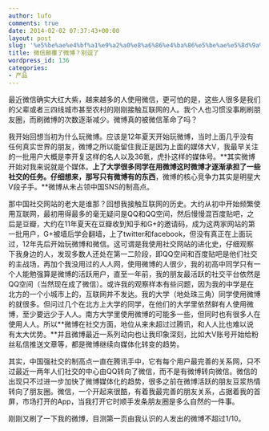 ```yaml
---
author: lufo
comments: true
date: 2014-02-02 07:37:43+00:00
layout: post
slug: '%e5%be%ae%e4%bf%a1%e9%a2%a0%e8%a6%86%e4%ba%86%e5%be%ae%e5%8d%9a%ef%bc%9f%e5%88%ab%e9%80%97%e4%ba%86'
title: 微信颠覆了微博？别逗了
wordpress_id: 136
categories:
- 产品
---
```


最近微信确实大红大紫，越来越多的人使用微信，更可怕的是，这些人很多是我们的父辈或者三四线城市甚至农村的刚刚接触互联网的人。我个人也习惯没事刷刷朋友圈，而刷微博的次数逐渐减少。微博真的被微信革命了吗？

我开始回想当初为什么玩微博。应该是12年夏天开始玩微博，当时上面几乎没有任何真实世界的朋友，微博之所以能留住我正是因为上面的媒体大V，我最早关注的一批用户大概是李开复这样的名人以及36氪，虎扑这样的媒体号。**其实微博开始对我来说就是个媒体。**上了大学很多同学在用微博这时微博才逐渐承担了一些社交的任务。仔细想来，那写只有微博有的东西**，微博的核心竞争力其实是明星大V段子手。**微博从未占领中国SNS的制高点。

那中国社交网站的老大是谁那？回想我接触互联网的历史。大约从初中开始频繁使用互联网，最初用得最多的毫无疑问是QQ和QQ空间，然后慢慢混百度贴吧，之后是豆瓣，大约在11年夏天在豆瓣收到知乎和G+的邀请码，成为这两家网站的第一批用户，G+被墙后学会翻墙，上了twitter和facebook，但没有真正在上面玩过，12年先后开始玩微博和微信。这可谓是我使用社交网站的进化史，仔细观察下我身边的人，发现多数人还处在第一二阶段，即QQ空间和百度贴吧是他们社交的主战场，再加个我没用过的人人网，使用微博的人很少，我的初高中同学只有一个人能勉强算是微博的活跃用户，直至一年前，我的朋友最活跃的社交平台依然是QQ空间（当然现在成了微信）。或许我的观察样本有些问题，因为我的中学是在北方的一个小城市上的，互联网并不发达。我的大学（地处珠三角）同学使用微博的就很多。但问过几个在北方上大学的同学，在他们的大学里依然鲜有人使用微博，至少要远少于人人。南方大学里使用微博的可能多一些，但同时也有很多人在使用人人。所以**微博在社交方面，地位从来未超过过腾讯，和人人比也难以说有太大优势。**并且微博最近一系列动向也让我印象深刻，比如大V账号开始给粉丝私信推送文章等，都是微博继续向媒体化转变的趋势。

其实，中国强社交的制高点一直在腾讯手中，它有每个用户最完善的关系网，只不过最近一两年人们社交的中心由QQ转向了微信，而不是有微博转向微信。微信的出现只不过进一步加快了微博媒体化的趋势，很多之前在微博活跃的朋友豆浆热情转向了朋友圈。微信，一个开起来很酷，有着我最完善的朋友关系，占据着我的首屏，市场打开的App，当我打开它时顺手发条朋友圈是多么自然的一件事。

刚刚又刷了一下我的微博，目测第一页由我认识的人发出的微博不超过1/10。

